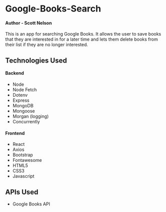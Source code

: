 # Google-Books-Search
#### Author - Scott Nelson

This is an app for searching Google Books. It allows the user to save books that they are interested in for a later time and lets them delete books from their list if they are no longer interested.

## Technologies Used
#### Backend
* Node
* Node Fetch
* Dotenv
* Express
* MongoDB
* Mongoose
* Morgan (logging)
* Concurrently

#### Frontend
* React
* Axios
* Bootstrap
* Fontawesome
* HTML5
* CSS3
* Javascript

## APIs Used
* Google Books API



